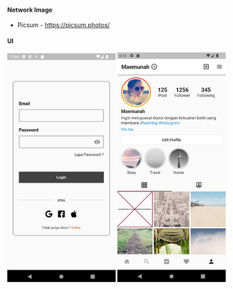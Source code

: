 
#### Network Image ####

* Picsum - https://picsum.photos/

#### UI ####

<img src=/image1.jpg width="250">       <img src=/image2.jpg width="250">
